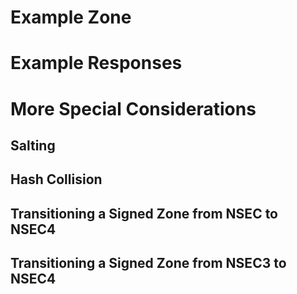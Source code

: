 # Example Zone

# Example Responses

# More Special Considerations

## Salting

## Hash Collision

## Transitioning a Signed Zone from NSEC to NSEC4

## Transitioning a Signed Zone from NSEC3 to NSEC4


